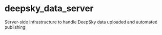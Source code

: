 # deepsky_data_server

Server-side infrastructure to handle DeepSky data uploaded and automated publishing
